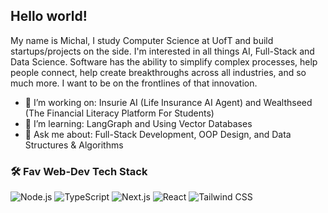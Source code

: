 ## Hello world!

My name is Michal, I study Computer Science at UofT and build startups/projects on the side. 
I'm interested in all things AI, Full-Stack and Data Science.
Software has the ability to simplify complex processes, help people connect, help create breakthroughs across all industries, and so much more. I want to be on the frontlines of that innovation.

- 🔭 I’m working on: Insurie AI (Life Insurance AI Agent) and Wealthseed (The Financial Literacy Platform For Students)
- 🌱 I’m learning: LangGraph and Using Vector Databases
- 💬 Ask me about: Full-Stack Development, OOP Design, and Data Structures & Algorithms

### 🛠 Fav Web-Dev Tech Stack
![Node.js](https://img.shields.io/badge/-Node.js-339933?style=flat&logo=node.js&logoColor=white)
![TypeScript](https://img.shields.io/badge/-TypeScript-3178C6?style=flat&logo=typescript&logoColor=white)
![Next.js](https://img.shields.io/badge/-Next.js-000000?style=flat&logo=next.js&logoColor=white)
![React](https://img.shields.io/badge/-React-61DAFB?style=flat&logo=react&logoColor=black)
![Tailwind CSS](https://img.shields.io/badge/-Tailwind%20CSS-06B6D4?style=flat&logo=tailwind-css&logoColor=white)

<!--
**49M/49M** is a ✨ _special_ ✨ repository because its `README.md` (this file) appears on your GitHub profile.

Here are some ideas to get you started:

- 🔭 I’m currently working on ...
- 🌱 I’m currently learning ...
- 👯 I’m looking to collaborate on ...
- 🤔 I’m looking for help with ...
- 💬 Ask me about ...
- 📫 How to reach me: ...
- 😄 Pronouns: ...
- ⚡ Fun fact: ...
-->  
